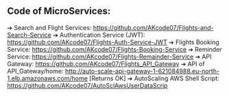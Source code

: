 ## Code of MicroServices:
➔ Search and Flight Services: https://github.com/AKcode07/Flights-and-Search-Service
➔ Authentication Service (JWT): https://github.com/AKcode07/Flights-Auth-Service-JWT
➔ Flights Booking Service: https://github.com/AKcode07/Flights-Booking-Service
➔ Reminder Service: https://github.com/AKcode07/Flights-Remainder-Service
➔ API Gateway: https://github.com/AKcode07/Flights_API_Gateway
➔ API of API_Gateway/home:
http://auto-scale-api-gateway-1-621084988.eu-north-1.elb.amazonaws.com/home
[Returns OK]
➔ AutoScaling AWS Shell Script: https://github.com/AKcode07/AutoSclAwsUserDataScrip